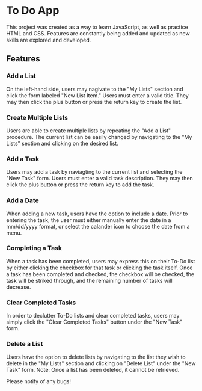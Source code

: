 # To Do App

This project was created as a way to learn JavaScript, as well as practice HTML and CSS. Features are constantly being added and updated as new skills are explored and developed. 

## Features

### Add a List
On the left-hand side, users may nagivate to the "My Lists" section and click the form labeled "New List Item." Users must enter a valid title. They may then click the plus button or press the return key to create the list. 

### Create Multiple Lists
Users are able to create multiple lists by repeating the "Add a List" procedure. The current list can be easily changed by navigating to the "My Lists" section and clicking on the desired list. 

### Add a Task
Users may add a task by naviagting to the current list and selecting the "New Task" form. Users must enter a valid task description. They may then click the plus button or press the return key to add the task.

### Add a Date
When adding a new task, users have the option to include a date. Prior to entering the task, the user must either manually enter the date in a mm/dd/yyyy format, or select the calander icon to choose the date from a menu. 

### Completing a Task
When a task has been completed, users may express this on their To-Do list by either clicking the checkbox for that task or clicking the task itself. Once a task has been completed and checked, the checkbox will be checked, the task will be striked through, and the remaining number of tasks will decrease. 

### Clear Completed Tasks
In order to declutter To-Do lists and clear completed tasks, users may simply click the "Clear Completed Tasks" button under the "New Task" form. 

### Delete a List
Users have the option to delete lists by navigating to the list they wish to delete in the "My Lists" section and clicking on "Delete List" under the "New Task" form. Note: Once a list has been deleted, it cannot be retrieved. 

Please notify of any bugs! 